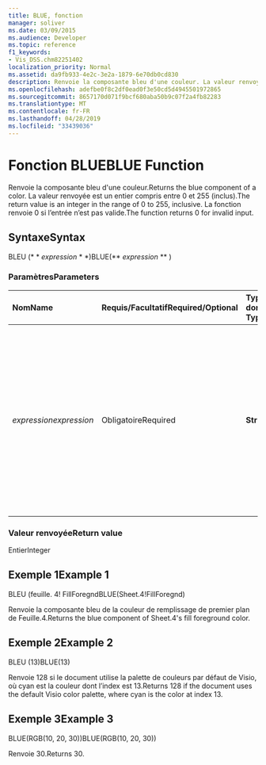 ```yaml
---
title: BLUE, fonction
manager: soliver
ms.date: 03/09/2015
ms.audience: Developer
ms.topic: reference
f1_keywords:
- Vis_DSS.chm82251402
localization_priority: Normal
ms.assetid: da9fb933-4e2c-3e2a-1879-6e70db0cd830
description: Renvoie la composante bleu d'une couleur. La valeur renvoyée est un entier compris entre 0 et 255 (inclus). La fonction renvoie 0 si l’entrée n’est pas valide.
ms.openlocfilehash: adefbe0f8c2df0ead0f3e50cd5d4945501972865
ms.sourcegitcommit: 8657170d071f9bcf680aba50b9c07f2a4fb82283
ms.translationtype: MT
ms.contentlocale: fr-FR
ms.lasthandoff: 04/28/2019
ms.locfileid: "33439036"
---
```

# <a name="blue-function"></a><span data-ttu-id="9b062-105">Fonction BLUE</span><span class="sxs-lookup"><span data-stu-id="9b062-105">BLUE Function</span></span>

<span data-ttu-id="9b062-106">Renvoie la composante bleu d'une couleur.</span><span class="sxs-lookup"><span data-stu-id="9b062-106">Returns the blue component of a color.</span></span> <span data-ttu-id="9b062-107">La valeur renvoyée est un entier compris entre 0 et 255 (inclus).</span><span class="sxs-lookup"><span data-stu-id="9b062-107">The return value is an integer in the range of 0 to 255, inclusive.</span></span> <span data-ttu-id="9b062-108">La fonction renvoie 0 si l’entrée n’est pas valide.</span><span class="sxs-lookup"><span data-stu-id="9b062-108">The function returns 0 for invalid input.</span></span>
  
## <a name="syntax"></a><span data-ttu-id="9b062-109">Syntaxe</span><span class="sxs-lookup"><span data-stu-id="9b062-109">Syntax</span></span>

<span data-ttu-id="9b062-110">BLEU (\* \* *expression* \* \*)</span><span class="sxs-lookup"><span data-stu-id="9b062-110">BLUE(\*\* *expression* \*\* )</span></span> 
  
### <a name="parameters"></a><span data-ttu-id="9b062-111">Paramètres</span><span class="sxs-lookup"><span data-stu-id="9b062-111">Parameters</span></span>

|<span data-ttu-id="9b062-112">**Nom**</span><span class="sxs-lookup"><span data-stu-id="9b062-112">**Name**</span></span>|<span data-ttu-id="9b062-113">**Requis/Facultatif**</span><span class="sxs-lookup"><span data-stu-id="9b062-113">**Required/Optional**</span></span>|<span data-ttu-id="9b062-114">**Type de données**</span><span class="sxs-lookup"><span data-stu-id="9b062-114">**Data Type**</span></span>|<span data-ttu-id="9b062-115">**Description**</span><span class="sxs-lookup"><span data-stu-id="9b062-115">**Description**</span></span>|
|:-----|:-----|:-----|:-----|
| <span data-ttu-id="9b062-116">_expression_</span><span class="sxs-lookup"><span data-stu-id="9b062-116">_expression_</span></span> <br/> |<span data-ttu-id="9b062-117">Obligatoire</span><span class="sxs-lookup"><span data-stu-id="9b062-117">Required</span></span>  <br/> |<span data-ttu-id="9b062-118">**String**</span><span class="sxs-lookup"><span data-stu-id="9b062-118">**String**</span></span> <br/> |<span data-ttu-id="9b062-119">Index d’une couleur dans la table des couleurs d’un document, expression correspondant à une couleur personnalisée (telle que RVB ou TSL) ou référence à une cellule contenant un index ou un résultat de couleurs.</span><span class="sxs-lookup"><span data-stu-id="9b062-119">An index of a color in the document's color table, an expression that resolves to a custom color (like RGB or HSL), or a reference to a cell that contains a color index or color result.</span></span>  <br/> |
   
### <a name="return-value"></a><span data-ttu-id="9b062-120">Valeur renvoyée</span><span class="sxs-lookup"><span data-stu-id="9b062-120">Return value</span></span>

<span data-ttu-id="9b062-121">Entier</span><span class="sxs-lookup"><span data-stu-id="9b062-121">Integer</span></span>
  
## <a name="example-1"></a><span data-ttu-id="9b062-122">Exemple 1</span><span class="sxs-lookup"><span data-stu-id="9b062-122">Example 1</span></span>

<span data-ttu-id="9b062-123">BLEU (feuille. 4! FillForegnd</span><span class="sxs-lookup"><span data-stu-id="9b062-123">BLUE(Sheet.4!FillForegnd)</span></span>
  
<span data-ttu-id="9b062-124">Renvoie la composante bleu de la couleur de remplissage de premier plan de Feuille.4.</span><span class="sxs-lookup"><span data-stu-id="9b062-124">Returns the blue component of Sheet.4's fill foreground color.</span></span>
  
## <a name="example-2"></a><span data-ttu-id="9b062-125">Exemple 2</span><span class="sxs-lookup"><span data-stu-id="9b062-125">Example 2</span></span>

<span data-ttu-id="9b062-126">BLEU (13)</span><span class="sxs-lookup"><span data-stu-id="9b062-126">BLUE(13)</span></span>
  
<span data-ttu-id="9b062-127">Renvoie 128 si le document utilise la palette de couleurs par défaut de Visio, où cyan est la couleur dont l’index est 13.</span><span class="sxs-lookup"><span data-stu-id="9b062-127">Returns 128 if the document uses the default Visio color palette, where cyan is the color at index 13.</span></span>
  
## <a name="example-3"></a><span data-ttu-id="9b062-128">Exemple 3</span><span class="sxs-lookup"><span data-stu-id="9b062-128">Example 3</span></span>

<span data-ttu-id="9b062-129">BLUE(RGB(10, 20, 30))</span><span class="sxs-lookup"><span data-stu-id="9b062-129">BLUE(RGB(10, 20, 30))</span></span>
  
<span data-ttu-id="9b062-130">Renvoie 30.</span><span class="sxs-lookup"><span data-stu-id="9b062-130">Returns 30.</span></span>
  

